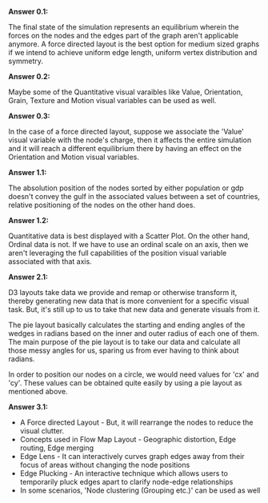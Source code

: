 **Answer 0.1:**

The final state of the simulation represents an equilibrium wherein the forces on the nodes and the edges part of the graph aren't applicable anymore. A force directed layout is the best option for medium sized graphs if we intend to achieve uniform edge length, uniform vertex distribution and symmetry.

**Answer 0.2:**

Maybe some of the Quantitative visual varaibles like Value, Orientation, Grain, Texture and Motion visual variables can be used as well.

**Answer 0.3:**

In the case of a force directed layout, suppose we associate the 'Value' visual variable with the node's charge, then it affects the entire simulation and it will reach a different equilibrium there by having an effect on the Orientation and Motion visual variables.

**Answer 1.1:**

The absolution position of the nodes sorted by either population or gdp doesn't convey the gulf in the associated values between a set of countries, relative positioning of the nodes on the other hand does.

**Answer 1.2:**

Quantitative data is best displayed with a Scatter Plot. On the other hand, Ordinal data is not. If we have to use an ordinal scale on an axis, then we aren't leveraging the full capabilities of the position visual variable associated with that axis.

**Answer 2.1:**

D3 layouts take data we provide and remap or otherwise transform it, thereby generating new data that is more convenient for a specific visual task. But, it's still up to us to take that new data and generate visuals from it.

The pie layout basically calculates the starting and ending angles of the wedges in radians based on the inner and outer radius of each one of them. The main purpose of the pie layout is to take our data and calculate all those messy angles for us, sparing us from ever having to think about radians.

In order to position our nodes on a circle, we would need values for 'cx' and 'cy'. These values can be obtained quite easily by using a pie layout as mentioned above.

**Answer 3.1:**

<ul>

<li>A Force directed Layout - But, it will rearrange the nodes to reduce the visual clutter.</li>
<li>Concepts used in Flow Map Layout - Geographic distortion, Edge routing, Edge merging</li>
<li>Edge Lens - It can interactively curves graph edges away from their focus of areas without changing the node positions</li>
<li>Edge Plucking - An interactive technique which allows users to temporarily pluck edges apart to clarify node-edge relationships</li>
<li>In some scenarios, 'Node clustering (Grouping etc.)' can be used as well</li>

</ul>